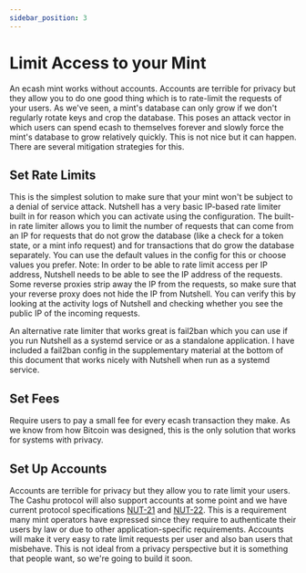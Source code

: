 ```yaml
---
sidebar_position: 3
---
```

# Limit Access to your Mint
An ecash mint works without accounts. Accounts are terrible for privacy but they allow you to do one good thing which is to rate-limit the requests of your users. As we've seen, a mint's database can only grow if we don't regularly rotate keys and crop the database. This poses an attack vector in which users can spend ecash to themselves forever and slowly force the mint's database to grow relatively quickly. This is not nice but it can happen. There are several mitigation strategies for this.


## Set Rate Limits
This is the simplest solution to make sure that your mint won't be subject to a denial of service attack. Nutshell has a very basic IP-based rate limiter built in for reason which you can activate using the configuration. The built-in rate limiter allows you to limit the number of requests that can come from an IP for requests that do not grow the database (like a check for a token state, or a mint info request) and for transactions that do grow the database separately. You can use the default values in the config for this or choose values you prefer. Note: In order to be able to rate limit access per IP address, Nutshell needs to be able to see the IP address of the requests. Some reverse proxies strip away the IP from the requests, so make sure that your reverse proxy does not hide the IP from Nutshell. You can verify this by looking at the activity logs of Nutshell and checking whether you see the public IP of the incoming requests.

An alternative rate limiter that works great is fail2ban which you can use if you run Nutshell as a systemd service or as a standalone application. I have included a fail2ban config in the supplementary material at the bottom of this document that works nicely with Nutshell when run as a systemd service.

## Set Fees
Require users to pay a small fee for every ecash transaction they make. As we know from how Bitcoin was designed, this is the only solution that works for systems with privacy. 


## Set Up Accounts
Accounts are terrible for privacy but they allow you to rate limit your users. The Cashu protocol will also support accounts at some point and we have current protocol specifications [NUT-21](https://github.com/cashubtc/nuts/blob/main/21.md) and [NUT-22](https://github.com/cashubtc/nuts/blob/main/22.md). This is a requirement many mint operators have expressed since they require to authenticate their users by law or due to other application-specific requirements. Accounts will make it very easy to rate limit requests per user and also ban users that misbehave. This is not ideal from a privacy perspective but it is something that people want, so we're going to build it soon.


